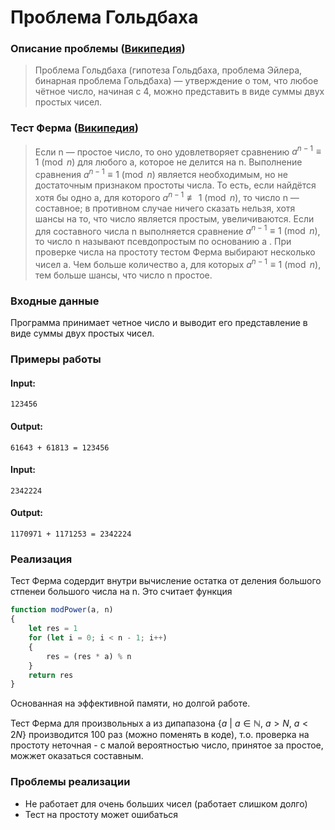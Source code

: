 # Проблема Гольдбаха

### Описание проблемы ([Википедия](https://ru.wikipedia.org/wiki/%D0%9F%D1%80%D0%BE%D0%B1%D0%BB%D0%B5%D0%BC%D0%B0_%D0%93%D0%BE%D0%BB%D1%8C%D0%B4%D0%B1%D0%B0%D1%85%D0%B0#:~:text=%D0%92%201966%20%D0%B3%D0%BE%D0%B4%D1%83%20%D0%A7%D1%8D%D0%BD%D1%8C%20%D0%A6%D0%B7%D0%B8%D0%BD%D0%B6%D1%83%D0%BD%D1%8C,%3D%2023%20%2B%207%20%C2%B7%2011.))
> Проблема Гольдбаха (гипотеза Гольдбаха, проблема Эйлера, бинарная проблема Гольдбаха) — утверждение о том, что любое чётное число, начиная с 4, можно представить в виде суммы двух простых чисел.

### Тест Ферма ([Википедия](https://ru.wikipedia.org/wiki/%D0%A2%D0%B5%D1%81%D1%82_%D0%A4%D0%B5%D1%80%D0%BC%D0%B0))
>Если n — простое число, то оно удовлетворяет сравнению ${\displaystyle a^{n-1}\equiv 1{\pmod {n}}}$ для любого a, которое не делится на n. Выполнение сравнения ${\displaystyle a^{n-1}\equiv 1{\pmod {n}}}$ является необходимым, но не достаточным признаком простоты числа. То есть, если найдётся хотя бы одно a, для которого ${\displaystyle a^{n-1}\not \equiv 1{\pmod {n}}}$, то число n — составное; в противном случае ничего сказать нельзя, хотя шансы на то, что число является простым, увеличиваются. Если для составного числа n выполняется сравнение ${\displaystyle a^{n-1}\equiv 1{\pmod {n}}}$, то число n называют псевдопростым по основанию a . При проверке числа на простоту тестом Ферма выбирают несколько чисел a. Чем больше количество a, для которых ${\displaystyle a^{n-1}\equiv 1{\pmod {n}}}$, тем больше шансы, что число n простое.

### Входные данные
Программа принимает четное число и выводит его представление в виде суммы двух простых чисел.

### Примеры работы

#### Input:
```
123456
````

#### Output:

```
61643 + 61813 = 123456
```

#### Input:
```
2342224
````

#### Output:

```
1170971 + 1171253 = 2342224
```

### Реализация
Тест Ферма содердит внутри вычисление остатка от деления большого стпенеи большого числа на n. Это считает функция
```js
function modPower(a, n)
{
    let res = 1
    for (let i = 0; i < n - 1; i++)
    {
        res = (res * a) % n
    }
    return res
}
```
Основанная на эффективной памяти, но долгой работе.


Тест Ферма для произвольных a из дипапазона $\{a~|~a\in\mathbb{N},~a > N,~a<2N\}$ производится 100 раз (можно поменять в коде), т.о. проверка на простоту неточная - с малой вероятностью число, принятое за простое, можжет оказаться составным.


### Проблемы реализации
* Не работает для очень больших чисел (работает слишком долго)
* Тест на простоту может ошибаться

